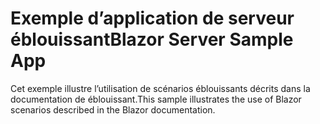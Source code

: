 # <a name="blazor-server-sample-app"></a><span data-ttu-id="587d3-101">Exemple d’application de serveur éblouissant</span><span class="sxs-lookup"><span data-stu-id="587d3-101">Blazor Server Sample App</span></span>

<span data-ttu-id="587d3-102">Cet exemple illustre l’utilisation de scénarios éblouissants décrits dans la documentation de éblouissant.</span><span class="sxs-lookup"><span data-stu-id="587d3-102">This sample illustrates the use of Blazor scenarios described in the Blazor documentation.</span></span>
